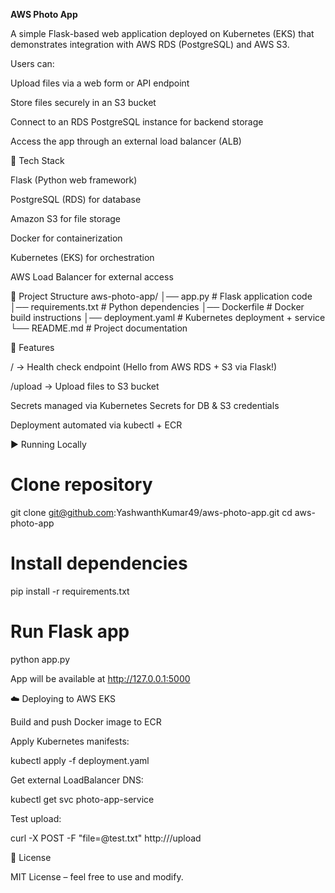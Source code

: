 **AWS Photo App**

A simple Flask-based web application deployed on Kubernetes (EKS) that demonstrates integration with AWS RDS (PostgreSQL) and AWS S3.

Users can:

Upload files via a web form or API endpoint

Store files securely in an S3 bucket

Connect to an RDS PostgreSQL instance for backend storage

Access the app through an external load balancer (ALB)

🚀 Tech Stack

Flask (Python web framework)

PostgreSQL (RDS) for database

Amazon S3 for file storage

Docker for containerization

Kubernetes (EKS) for orchestration

AWS Load Balancer for external access

📂 Project Structure
aws-photo-app/
│── app.py               # Flask application code
│── requirements.txt     # Python dependencies
│── Dockerfile           # Docker build instructions
│── deployment.yaml      # Kubernetes deployment + service
└── README.md            # Project documentation

🔧 Features

/ → Health check endpoint (Hello from AWS RDS + S3 via Flask!)

/upload → Upload files to S3 bucket

Secrets managed via Kubernetes Secrets for DB & S3 credentials

Deployment automated via kubectl + ECR

▶️ Running Locally
# Clone repository
git clone git@github.com:YashwanthKumar49/aws-photo-app.git
cd aws-photo-app

# Install dependencies
pip install -r requirements.txt

# Run Flask app
python app.py


App will be available at http://127.0.0.1:5000

☁️ Deploying to AWS EKS

Build and push Docker image to ECR

Apply Kubernetes manifests:

kubectl apply -f deployment.yaml


Get external LoadBalancer DNS:

kubectl get svc photo-app-service


Test upload:

curl -X POST -F "file=@test.txt" http://<ALB-DNS>/upload

📜 License

MIT License – feel free to use and modify.

